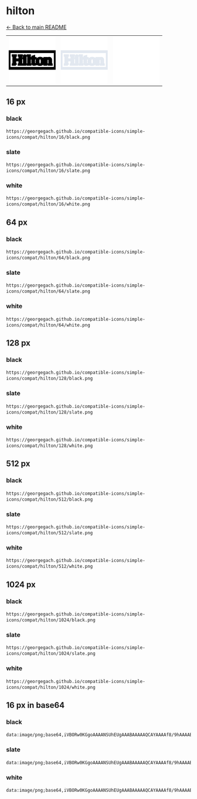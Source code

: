 # hilton

[← Back to main README](../../README.md)

<table><tr>
  <td><img src="./128/black.png" width="128" alt="hilton black icon" /></td>
  <td><img src="./128/slate.png" width="128" alt="hilton slate icon" /></td>
  <td><img src="./128/white.png" width="128" alt="hilton white icon" /></td>
</tr></table>

## 16 px

### black
```
https://georgegach.github.io/compatible-icons/simple-icons/compat/hilton/16/black.png
```

### slate
```
https://georgegach.github.io/compatible-icons/simple-icons/compat/hilton/16/slate.png
```

### white
```
https://georgegach.github.io/compatible-icons/simple-icons/compat/hilton/16/white.png
```

## 64 px

### black
```
https://georgegach.github.io/compatible-icons/simple-icons/compat/hilton/64/black.png
```

### slate
```
https://georgegach.github.io/compatible-icons/simple-icons/compat/hilton/64/slate.png
```

### white
```
https://georgegach.github.io/compatible-icons/simple-icons/compat/hilton/64/white.png
```

## 128 px

### black
```
https://georgegach.github.io/compatible-icons/simple-icons/compat/hilton/128/black.png
```

### slate
```
https://georgegach.github.io/compatible-icons/simple-icons/compat/hilton/128/slate.png
```

### white
```
https://georgegach.github.io/compatible-icons/simple-icons/compat/hilton/128/white.png
```

## 512 px

### black
```
https://georgegach.github.io/compatible-icons/simple-icons/compat/hilton/512/black.png
```

### slate
```
https://georgegach.github.io/compatible-icons/simple-icons/compat/hilton/512/slate.png
```

### white
```
https://georgegach.github.io/compatible-icons/simple-icons/compat/hilton/512/white.png
```

## 1024 px

### black
```
https://georgegach.github.io/compatible-icons/simple-icons/compat/hilton/1024/black.png
```

### slate
```
https://georgegach.github.io/compatible-icons/simple-icons/compat/hilton/1024/slate.png
```

### white
```
https://georgegach.github.io/compatible-icons/simple-icons/compat/hilton/1024/white.png
```

## 16 px in base64

### black
```
data:image/png;base64,iVBORw0KGgoAAAANSUhEUgAAABAAAAAQCAYAAAAf8/9hAAAABmJLR0QA/wD/AP+gvaeTAAAAlUlEQVQ4je3RPQ5BARAE4A+PiMjTKETCHfQqtUbhkC6gcgIaiVaDSiQKCeIvNPsStdeabjczs7O7/FHAOK/BAcsf9b0Ec/SwRgcPVFHEIogj1HCJuoQXpkk0TuiijjJS7DBEgi2auKMR4omYkuGGZ5AzbPEOk1mIYYX+t0GKPa5o4YxKTDxGwgE2sUY70uY/Yu43/sEH4BwgFZ3zoZEAAAAASUVORK5CYII=
```

### slate
```
data:image/png;base64,iVBORw0KGgoAAAANSUhEUgAAABAAAAAQCAYAAAAf8/9hAAAABmJLR0QA/wD/AP+gvaeTAAAA00lEQVQ4je2QMUpDUQAEZ59RgoSoYBE/pPIE6a28gYWX8GYeQCtPoI1ga5MEEkWQj2DEaP5YRLSPVuI2CwuzLAv/ynBaH/+oYHxXPwjXq+EOWo1cJg6QW5I+5C00baEAVyH0e9tHk8lks6qqGYC6lmQxmtbnGU7rs1Kyj7aVjnE9pKuOS8me0gqMlV0Kc2QLWEBO0Z3yvYZX43vI6CuS0dJsES8+YQw30BzAcibadMX7kJdAL+E5yYZmjjwmeYIcCkNwVqTCdH7txJPVYICsjv4hfQCUcma0CDWTHwAAAABJRU5ErkJggg==
```

### white
```
data:image/png;base64,iVBORw0KGgoAAAANSUhEUgAAABAAAAAQCAYAAAAf8/9hAAAABmJLR0QA/wD/AP+gvaeTAAAApklEQVQ4je3RMUpDYRBF4W/0KSFIbCxEMHtIn8raxsJFugErV6CNYGvjSxUEC8GI0XBtfiG1r80pB+6Zyww7Ksn1UMErHv+Zn3W4xwzPOMc3RtjDA1TVVZJxVa0gyX5VbZLcds30jimOcIAJFrhEl6THSZI1jrFJcqNt+eMLP+i3Zj2CDnctDE+YbwsmWOITp/jAIdZ4aw0v8IIVzlrb4Ucc/MYd/AJsdT4Ahz+8xAAAAABJRU5ErkJggg==
```

